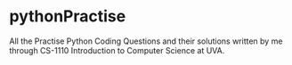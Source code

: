 # pythonPractise
All the Practise Python Coding Questions and their solutions written by me through CS-1110 Introduction to Computer Science at UVA.
